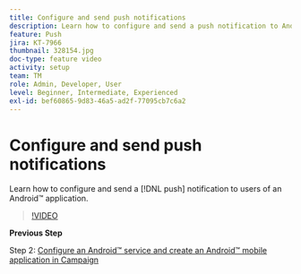 ```yaml
---
title: Configure and send push notifications
description: Learn how to configure and send a push notification to Android™ app users.
feature: Push
jira: KT-7966
thumbnail: 328154.jpg
doc-type: feature video
activity: setup
team: TM
role: Admin, Developer, User
level: Beginner, Intermediate, Experienced
exl-id: bef60865-9d83-46a5-ad2f-77095cb7c6a2
---
```

# Configure and send push notifications  

Learn how to configure and send a [!DNL push] notification to users of an Android™ application.

>[!VIDEO](https://video.tv.adobe.com/v/328154?quality=12&learn=on)

**Previous Step**

Step 2: [Configure an Android™ service and create an Android™ mobile application in Campaign](/help/tutorial-get-started-with-push-notifications-for-android/configure-an-android-service-in-campaign.md)
